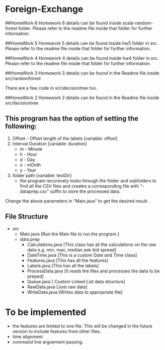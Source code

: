 # Foreign-Exchange
##HomeWork 6
Homework 6 details can be found inside scala-random-forest folder. Please refer to the readme file inside that folder for further information.

##HomeWork 5
Homework 5 details can be found inside hw5 folder in src. Please refer to the readme file inside that folder for further information.

##HomeWork 4
Homework 4 details can be found inside hw4 folder in src. Please refer to the readme file inside that folder for further information.

##HomeWork 3
Homework 3 details can be found in the Readme file inside src/randomforest

There are a few code in src\decisiontree too.

##HomeWork 2
Homework 2 details can be found in the Readme file inside src/decisiontree

## This program has the option of setting the following:
1. Offset - Offset length of the labels [variable: offset]
2. Interval Duration [variable: duration]
      - m - Minute
      - h - Hour
      - d - Day
      - o - mOnth
      - y - Year
3. folder path [variable: testDir]
      - the program recursively looks through the folder and subfolders to find all the CSV files and creates a corresponding file with "-dataprep.csv" suffix to store the processed data.

Change the above parameters in "Main.java" to get the desired result.

## File Structure 
- src
  - Main.java [Run the Main file to run the program.]
  - data.prep
    - Calculations.java [This class has all the calculations on the raw data e.g. min, max, median ask-bid spread]
    - DateTime.java [This is a custom Date and Time class]
    - Features.java [This has all the features]
    - Labels.java [This has all the labels]
    - ProcessData.java [It reads the files and processes the data to be preped]
    - Queue.java [ Custom Linked List data structure]
    - RawData.java [Just raw data]
    - WriteData.java [Writes data to appropriate file]

# To be implemented
  - the features are limited to one file. This will be changed in the future version to include features from other files.
  - time alignment
  - command line arguement passing.
